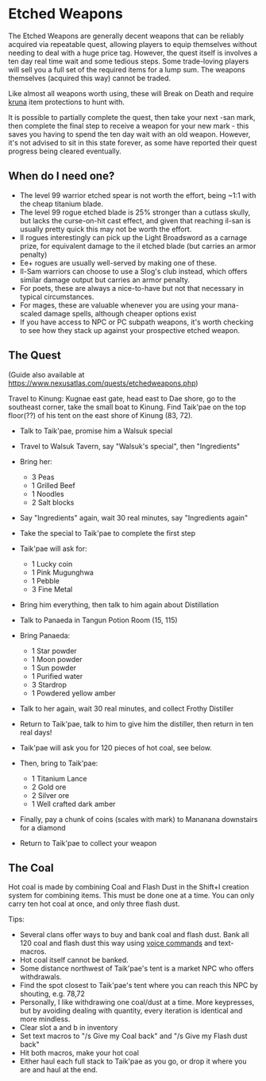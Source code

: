 # Etched Weapons

The Etched Weapons are generally decent weapons that can be reliably acquired via repeatable quest, allowing players to equip themselves without needing to deal with a huge price tag. However, the quest itself is involves a ten day real time wait and some tedious steps. Some trade-loving players will sell you a full set of the required items for a lump sum. The weapons themselves (acquired this way) cannot be traded.

Like almost all weapons worth using, these will Break on Death and require [kruna](economy/kruna.md) item protections to hunt with.

It is possible to partially complete the quest, then take your next -san mark, then complete the final step to receive a weapon for your new mark - this saves you having to spend the ten day wait with an old weapon. However, it's not advised to sit in this state forever, as some have reported their quest progress being cleared eventually.

## When do I need one?

- The level 99 warrior etched spear is not worth the effort, being ~1:1 with the cheap titanium blade.
- The level 99 rogue etched blade is 25% stronger than a cutlass skully, but lacks the curse-on-hit cast effect, and given that reaching il-san is usually pretty quick this may not be worth the effort.
- Il rogues interestingly can pick up the Light Broadsword as a carnage prize, for equivalent damage to the il etched blade (but carries an armor penalty)
- Ee+ rogues are usually well-served by making one of these.
- Il-Sam warriors can choose to use a Slog's club instead, which offers similar damage output but carries an armor penalty.
- For poets, these are always a nice-to-have but not that necessary in typical circumstances.
- For mages, these are valuable whenever you are using your mana-scaled damage spells, although cheaper options exist
- If you have access to NPC or PC subpath weapons, it's worth checking to see how they stack up against your prospective etched weapon.

## The Quest

(Guide also available at https://www.nexusatlas.com/quests/etchedweapons.php)

Travel to Kinung: Kugnae east gate, head east to Dae shore, go to the southeast corner, take the small boat to Kinung.
Find Taik'pae on the top floor(??) of his tent on the east shore of Kinung (83, 72).

- Talk to Taik'pae, promise him a Walsuk special
- Travel to Walsuk Tavern, say "Walsuk's special", then "Ingredients"
- Bring her:
  - 3 Peas
  - 1 Grilled Beef
  - 1 Noodles
  - 2 Salt blocks
- Say "Ingredients" again, wait 30 real minutes, say "Ingredients again"
- Take the special to Taik'pae to complete the first step

- Taik'pae will ask for:
  - 1 Lucky coin
  - 1 Pink Mugunghwa
  - 1 Pebble
  - 3 Fine Metal
- Bring him everything, then talk to him again about Distillation

- Talk to Panaeda in Tangun Potion Room (15, 115)
- Bring Panaeda:
  - 1 Star powder
  - 1 Moon powder
  - 1 Sun powder
  - 1 Purified water
  - 3 Stardrop
  - 1 Powdered yellow amber
- Talk to her again, wait 30 real minutes, and collect Frothy Distiller
- Return to Taik'pae, talk to him to give him the distiller, then return in ten real days!

- Taik'pae will ask you for 120 pieces of hot coal, see below.
- Then, bring to Taik'pae:
  - 1 Titanium Lance
  - 2 Gold ore
  - 2 Silver ore
  - 1 Well crafted dark amber
- Finally, pay a chunk of coins (scales with mark) to Mananana downstairs for a diamond
- Return to Taik'pae to collect your weapon

## The Coal

Hot coal is made by combining Coal and Flash Dust in the Shift+I creation system for combining items. This must be done one at a time. You can only carry ten hot coal at once, and only three flash dust.

Tips:

- Several clans offer ways to buy and bank coal and flash dust. Bank all 120 coal and flash dust this way using [voice commands](misc/voice-commands.md) and text-macros.
- Hot coal itself cannot be banked.
- Some distance northwest of Taik'pae's tent is a market NPC who offers withdrawals.
- Find the spot closest to Taik'pae's tent where you can reach this NPC by shouting, e.g. 78,72
- Personally, I like withdrawing one coal/dust at a time. More keypresses, but by avoiding dealing with quantity, every iteration is identical and more mindless.
- Clear slot a and b in inventory
- Set text macros to "/s Give my Coal back" and "/s Give my Flash dust back"
- Hit both macros, make your hot coal
- Either haul each full stack to Taik'pae as you go, or drop it where you are and haul at the end.

